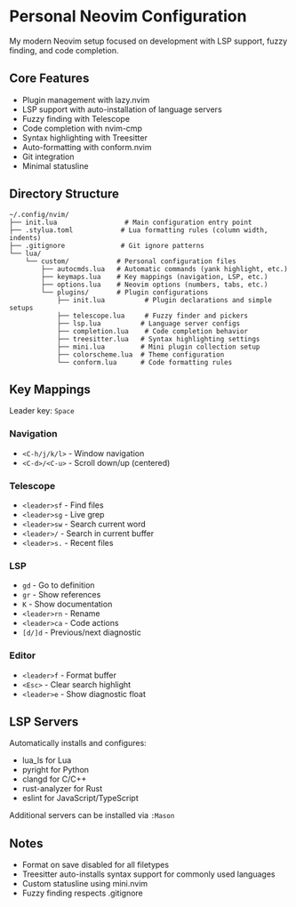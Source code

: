 # Personal Neovim Configuration

My modern Neovim setup focused on development with LSP support, fuzzy finding, and code completion.

## Core Features

- Plugin management with lazy.nvim
- LSP support with auto-installation of language servers
- Fuzzy finding with Telescope
- Code completion with nvim-cmp
- Syntax highlighting with Treesitter
- Auto-formatting with conform.nvim
- Git integration
- Minimal statusline

## Directory Structure

```
~/.config/nvim/
├── init.lua                 # Main configuration entry point
├── .stylua.toml            # Lua formatting rules (column width, indents)
├── .gitignore              # Git ignore patterns
└── lua/
    └── custom/            # Personal configuration files
        ├── autocmds.lua   # Automatic commands (yank highlight, etc.)
        ├── keymaps.lua    # Key mappings (navigation, LSP, etc.)
        ├── options.lua    # Neovim options (numbers, tabs, etc.)
        └── plugins/       # Plugin configurations
            ├── init.lua          # Plugin declarations and simple setups
            ├── telescope.lua     # Fuzzy finder and pickers
            ├── lsp.lua          # Language server configs
            ├── completion.lua    # Code completion behavior
            ├── treesitter.lua   # Syntax highlighting settings
            ├── mini.lua         # Mini plugin collection setup
            ├── colorscheme.lua  # Theme configuration
            └── conform.lua      # Code formatting rules
```

## Key Mappings

Leader key: `Space`

### Navigation
- `<C-h/j/k/l>` - Window navigation
- `<C-d>/<C-u>` - Scroll down/up (centered)

### Telescope
- `<leader>sf` - Find files
- `<leader>sg` - Live grep
- `<leader>sw` - Search current word
- `<leader>/` - Search in current buffer
- `<leader>s.` - Recent files

### LSP
- `gd` - Go to definition
- `gr` - Show references
- `K` - Show documentation
- `<leader>rn` - Rename
- `<leader>ca` - Code actions
- `[d/]d` - Previous/next diagnostic

### Editor
- `<leader>f` - Format buffer
- `<Esc>` - Clear search highlight
- `<leader>e` - Show diagnostic float

## LSP Servers

Automatically installs and configures:
- lua_ls for Lua
- pyright for Python
- clangd for C/C++
- rust-analyzer for Rust
- eslint for JavaScript/TypeScript

Additional servers can be installed via `:Mason`

## Notes

- Format on save disabled for all filetypes
- Treesitter auto-installs syntax support for commonly used languages
- Custom statusline using mini.nvim
- Fuzzy finding respects .gitignore
